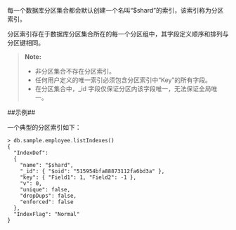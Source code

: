 每一个数据库分区集合都会默认创建一个名叫“$shard”的索引，该索引称为分区索引。

分区索引存在于数据库分区集合所在的每一个分区组中，其字段定义顺序和排列与分区键相同。

>**Note:**
>
> - 非分区集合不存在分区索引。
> - 任何用户定义的唯一索引必须包含分区索引中“Key”的所有字段。
> - 在分区集合中，_id 字段仅保证分区内该字段唯一，无法保证全局唯一。

##示例##

一个典型的分区索引如下：

```lang-javascript
> db.sample.employee.listIndexes()
{
  "IndexDef": 
  {
    "name": "$shard",
    "_id": { "$oid": "515954bfa88873112fa6bd3a" },
    "key": { "Field1": 1, "Field2": -1 },
    "v": 0,
    "unique": false,
    "dropDups": false,
    "enforced": false
  },
  "IndexFlag": "Normal"
}
```
